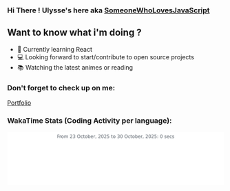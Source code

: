 ### Hi There ! Ulysse's here aka [SomeoneWhoLovesJavaScript][website]

## Want to know what i'm doing ?

- 🚧 Currently learning React
- 💻 Looking forward to start/contribute to open source projects
- 📚 Watching the latest animes or reading

### Don't forget to check up on me:

[Portfolio][website]

### WakaTime Stats (Coding Activity per language):

<div>
        <img width="600px" src="https://github.com/Ulysseassoo/Ulysseassoo/blob/master/images/stat.svg" alt="Ulysse WakaTime Activity"/>
</div>

[website]: https://www.ulysse-asso-o.fr/
